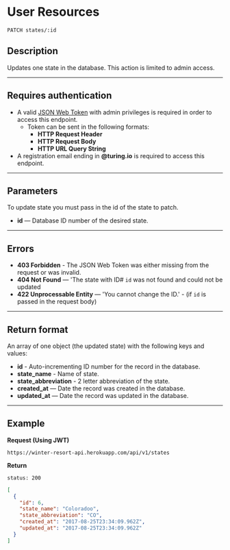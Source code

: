 # User Resources

```
PATCH states/:id
```

## Description

Updates one state in the database.  This action is limited to admin access.

***

## Requires authentication

- A valid [JSON Web Token](https://jwt.io/) with admin privileges is required in order to access this endpoint.
  - Token can be sent in the following formats:
    - **HTTP Request Header**
    - **HTTP Request Body**
    - **HTTP URL Query String**
- A registration email ending in **@turing.io** is required to access this endpoint.

***

## Parameters

To update state you must pass in the id of the state to patch.
  - **id** — Database ID number of the desired state.

***

## Errors

- **403 Forbidden** - The JSON Web Token was either missing from the request or was invalid.
- **404 Not Found** — 'The state with ID# `id` was not found and could not be updated
- **422 Unprocessable Entity** — 'You cannot change the ID.' - (if `id` is passed in the request body)

***

## Return format

An array of one object (the updated state) with the following keys and values:

- **id** - Auto-incrementing ID number for the record in the database.
- **state_name** - Name of state.
- **state_abbreviation** - 2 letter abbreviation of the state.
- **created_at** — Date the record was created in the database.
- **updated_at** — Date the record was updated in the database.

***

## Example

**Request (Using JWT)**

```
https://winter-resort-api.herokuapp.com/api/v1/states
```

**Return**

`status: 200`

```json
[
  {
    "id": 6,
    "state_name": "Coloradoo",
    "state_abbreviation": "CO",
    "created_at": "2017-08-25T23:34:09.962Z",
    "updated_at": "2017-08-25T23:34:09.962Z"
  }
]
```
